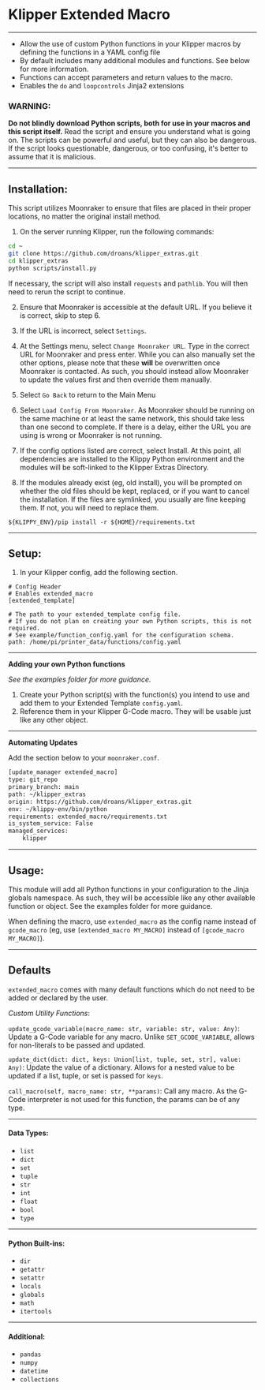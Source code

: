 # Klipper Extended Macro
---
* Allow the use of custom Python functions in your Klipper macros by defining the functions in a YAML config file
* By default includes many additional modules and functions. See below for more information.
* Functions can accept parameters and return values to the macro.
* Enables the `do` and `loopcontrols` Jinja2 extensions

### WARNING:

**Do not blindly download Python scripts, both for use in your macros and this script itself.** Read the script and ensure you understand what is going on. The scripts can be powerful and useful, but they can also be dangerous. If the script looks questionable, dangerous, or too confusing, it's better to assume that it is malicious.

---
## Installation:

This script utilizes Moonraker to ensure that files are placed in their proper locations, no matter the original install method.

1. On the server running Klipper, run the following commands:

```BASH
cd ~
git clone https://github.com/droans/klipper_extras.git
cd klipper_extras
python scripts/install.py
```

If necessary, the script will also install `requests` and `pathlib`. You will then need to rerun the script to continue.

2. Ensure that Moonraker is accessible at the default URL. If you believe it is correct, skip to step 6.

3. If the URL is incorrect, select `Settings`.

4. At the Settings menu, select `Change Moonraker URL`. Type in the correct URL for Moonraker and press enter. While you can also manually set the other options, please note that these **will** be overwritten once Moonraker is contacted. As such, you should instead allow Moonraker to update the values first and then override them manually.

5. Select `Go Back` to return to the Main Menu

6. Select `Load Config From Moonraker`. As Moonraker should be running on the same machine or at least the same network, this should take less than one second to complete. If there is a delay, either the URL you are using is wrong or Moonraker is not running.

7. If the config options listed are correct, select Install. At this point, all dependencies are installed to the Klippy Python environment and the modules will be soft-linked to the Klipper Extras Directory. 

8. If the modules already exist (eg, old install), you will be prompted on whether the old files should be kept, replaced, or if you want to cancel the installation. If the files are symlinked, you usually are fine keeping them. If not, you will need to replace them. 

```
${KLIPPY_ENV}/pip install -r ${HOME}/requirements.txt
```

---
## Setup:

1. In your Klipper config, add the following section.
```
# Config Header
# Enables extended_macro
[extended_template]

# The path to your extended_template config file.
# If you do not plan on creating your own Python scripts, this is not required.
# See example/function_config.yaml for the configuration schema. 
path: /home/pi/printer_data/functions/config.yaml    
```

---
**Adding your own Python functions**

*See the examples folder for more guidance.*

1. Create your Python script(s) with the function(s) you intend to use and add them to your Extended Template `config.yaml`. 
2. Reference them in your Klipper G-Code macro. They will be usable just like any other object.

---
**Automating Updates**

Add the section below to your `moonraker.conf`. 

```BASH
[update_manager extended_macro]
type: git_repo
primary_branch: main
path: ~/klipper_extras
origin: https://github.com/droans/klipper_extras.git
env: ~/klippy-env/bin/python
requirements: extended_macro/requirements.txt
is_system_service: False
managed_services: 
    klipper
```



---
## Usage:

This module will add all Python functions in your configuration to the Jinja globals namespace. As such, they will be accessible like any other available function or object. See the examples folder for more guidance.

When defining the macro, use `extended_macro` as the config name instead of `gcode_macro` (eg, use `[extended_macro MY_MACRO]` instead of `[gcode_macro MY_MACRO]`). 

---

## Defaults

`extended_macro` comes with many default functions which do not need to be added or declared by the user. 

*Custom Utility Functions*:

`update_gcode_variable(macro_name: str, variable: str, value: Any)`: Update a G-Code variable for any macro. Unlike `SET_GCODE_VARIABLE`, allows for non-literals to be passed and updated. 

`update_dict(dict: dict, keys: Union[list, tuple, set, str], value: Any)`: Update the value of a dictionary. Allows for a nested value to be updated if a list, tuple, or set is passed for `keys`.

`call_macro(self, macro_name: str, **params)`: Call any macro. As the G-Code interpreter is not used for this function, the params can be of any type.

---

#### Data Types:

* `list`
* `dict`
* `set`
* `tuple`
* `str`
* `int`
* `float`
* `bool`
* `type`
---

#### Python Built-ins:

* `dir`
* `getattr`
* `setattr`
* `locals`
* `globals`
* `math`
* `itertools`
---
#### Additional:
* `pandas`
* `numpy`
* `datetime`
* `collections`
